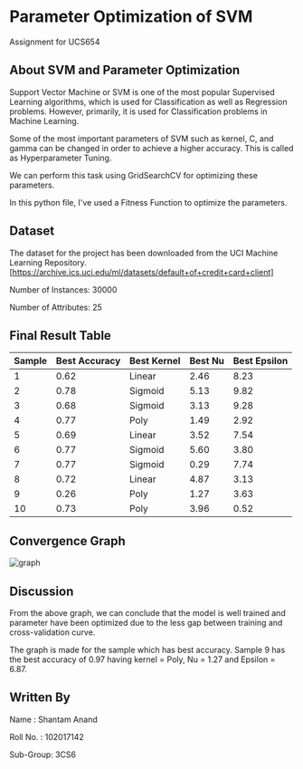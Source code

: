 # Parameter Optimization of SVM
Assignment for UCS654

## About SVM and Parameter Optimization

Support Vector Machine or SVM is one of the most popular Supervised Learning algorithms, which is used for Classification as well as Regression problems. However, primarily, it is used for Classification problems in Machine Learning.

Some of the most important parameters of SVM such as kernel, C, and gamma can be changed in order to achieve a higher accuracy. This is called as Hyperparameter Tuning. 

We can perform this task using GridSearchCV for optimizing these parameters.

In this python file, I've used a Fitness Function to optimize the parameters.

## Dataset

The dataset for the project has been downloaded from the UCI Machine Learning Repository.
[https://archive.ics.uci.edu/ml/datasets/default+of+credit+card+client]


Number of Instances: 30000

Number of Attributes: 25

## Final Result Table

| Sample  | Best Accuracy | Best Kernel | Best Nu | Best Epsilon |
| -----   | ------------- | ----------- | ------- | ------------ |
| 1 | 0.62 | Linear | 2.46 | 8.23 |
| 2 | 0.78 | Sigmoid | 5.13 | 9.82 |
| 3 | 0.68 | Sigmoid | 3.13 | 9.28 |
| 4 | 0.77 | Poly | 1.49 | 2.92 |
| 5 | 0.69 | Linear | 3.52 | 7.54 |
| 6 | 0.77 | Sigmoid | 5.60 | 3.80 |
| 7 | 0.77 | Sigmoid | 0.29 | 7.74 |
| 8 | 0.72 | Linear | 4.87 | 3.13 |
| 9 | 0.26 | Poly | 1.27 | 3.63 |
| 10 | 0.73 | Poly | 3.96 | 0.52 |

## Convergence Graph
![graph](https://user-images.githubusercontent.com/72306997/233000047-3bbc6cf2-8ec0-4276-8519-17da7da2fb25.png)

## Discussion
From the above graph, we can conclude that the model is well trained and parameter have been optimized due to the less gap between training and cross-validation curve.

The graph is made for the sample which has best accuracy. Sample 9 has the best accuracy of 0.97 having kernel = Poly, Nu = 1.27 and Epsilon = 6.87.

## Written By
Name : Shantam Anand
  
Roll No. : 102017142

Sub-Group: 3CS6
